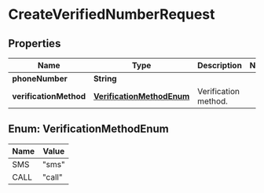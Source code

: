 

# CreateVerifiedNumberRequest


## Properties

| Name | Type | Description | Notes |
|------------ | ------------- | ------------- | -------------|
|**phoneNumber** | **String** |  |  |
|**verificationMethod** | [**VerificationMethodEnum**](#VerificationMethodEnum) | Verification method. |  |



## Enum: VerificationMethodEnum

| Name | Value |
|---- | -----|
| SMS | &quot;sms&quot; |
| CALL | &quot;call&quot; |



